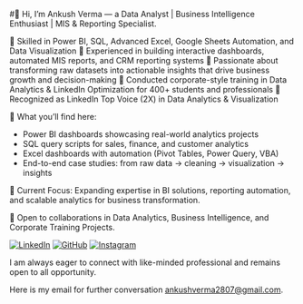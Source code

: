 #👋 Hi, I’m Ankush Verma — a Data Analyst | Business Intelligence Enthusiast | MIS & Reporting Specialist.

🔹 Skilled in Power BI, SQL, Advanced Excel, Google Sheets Automation, and Data Visualization
🔹 Experienced in building interactive dashboards, automated MIS reports, and CRM reporting systems
🔹 Passionate about transforming raw datasets into actionable insights that drive business growth and decision-making
🔹 Conducted corporate-style training in Data Analytics & LinkedIn Optimization for 400+ students and professionals
🔹 Recognized as LinkedIn Top Voice (2X) in Data Analytics & Visualization

🚀 What you’ll find here:

- Power BI dashboards showcasing real-world analytics projects
- SQL query scripts for sales, finance, and customer analytics
- Excel dashboards with automation (Pivot Tables, Power Query, VBA)
- End-to-end case studies: from raw data → cleaning → visualization → insights

📌 Current Focus: Expanding expertise in BI solutions, reporting automation, and scalable analytics for business transformation.

🤝 Open to collaborations in Data Analytics, Business Intelligence, and Corporate Training Projects.

<!-- Badges -->

[![LinkedIn](https://img.shields.io/badge/linkedin-%230077B5.svg?style=for-the-badge&logo=linkedin&logoColor=white)](www.linkedin.com/in/ankush-verma-data-analyst)
[![GitHub](https://img.shields.io/badge/GitHub-%23121011.svg?style=for-the-badge&logo=github&logoColor=white)](https://github.com/ankush-verma-2807)
[![Instagram](https://img.shields.io/badge/Instagram-%23E4405F.svg?style=for-the-badge&logo=Instagram&logoColor=white)](https://instagram.com/ankushverma2807) 

I am always eager to connect with like-minded professional and remains open to all opportunity. 

Here is my email for further conversation ankushverma2807@gmail.com. 
